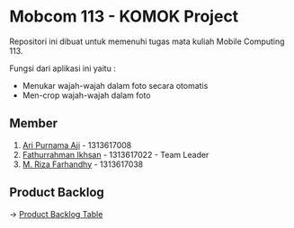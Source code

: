 # Mobcom 113 - KOMOK Project
Repositori ini dibuat untuk memenuhi tugas mata kuliah Mobile Computing 113.

Fungsi dari aplikasi ini yaitu :
- Menukar wajah-wajah dalam foto secara otomatis
- Men-crop wajah-wajah dalam foto

## Member
1. [Ari Purnama Aji](https://github.com/AriPurnamaAji) - 1313617008
2. [Fathurrahman Ikhsan](https://github.com/rubischoco) - 1313617022 - Team Leader
3. [M. Riza Farhandhy](https://github.com/MRizaF) - 1313617038

## Product Backlog
-> [Product Backlog Table](https://docs.google.com/spreadsheets/d/1FXyzIFm2AvV1hARPRN1fpMccrpSSxL1ATb-We1RKoMg/edit?usp=sharing)
